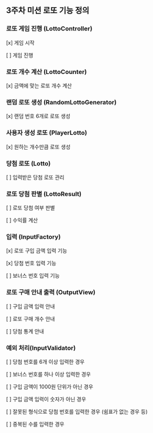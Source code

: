 ## 3주차 미션 로또 기능 정의

### 로또 게임 진행 (LottoController)
[x] 게임 시작

[ ] 게임 진행

### 로또 개수 계산 (LottoCounter)
[x] 금액에 맞는 로또 개수 계산

### 랜덤 로또 생성 (RandomLottoGenerator)
[x] 랜덤 번호 6개로 로또 생성

### 사용자 생성 로또 (PlayerLotto)
[x] 원하는 개수만큼 로또 생성

### 당첨 로또 (Lotto)
[ ] 입력받은 당첨 로또 관리

### 로또 당첨 판별 (LottoResult)
[ ] 로또 당첨 여부 판별

[ ] 수익률 계산


### 입력 (InputFactory)

[x] 로또 구입 금액 입력 기능

[x] 당첨 번호 입력 기능

[ ] 보너스 번호 입력 기능

### 로또 구매 안내 출력 (OutputView)

[ ] 구입 금액 입력 안내

[ ] 로또 구매 개수 안내

[ ] 당첨 통계 안내

### 예외 처리(InputValidator)
[ ] 당첨 번호를 6개 이상 입력한 경우 

[ ] 보너스 번호를 하나 이상 입력한 경우 

[ ] 구입 금액이 1000원 단위가 아닌 경우 

[ ] 구입 금액 입력이 숫자가 아닌 경우 

[ ] 잘못된 형식으로 당첨 번호를 입력한 경우 (쉼표가 없는 경우 등) 

[ ] 중복된 수를 입력한 경우


